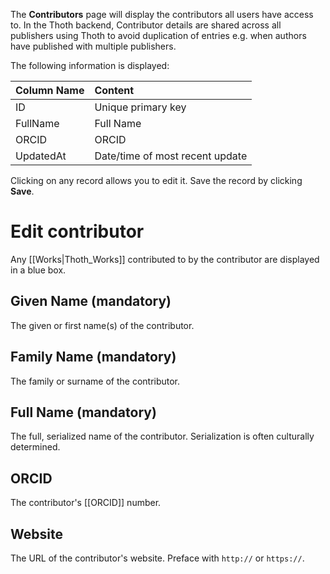 The **Contributors** page will display the contributors all users have access to. In the Thoth backend, Contributor details are shared across all publishers using Thoth to avoid duplication of entries e.g. when authors have published with multiple publishers.

The following information is displayed:

| Column Name  | Content      |
| :---         | :---          | 
| ID           | Unique primary key    | 
| FullName      | Full Name |
| ORCID    | ORCID |
| UpdatedAt    | Date/time of most recent update |

Clicking on any record allows you to edit it. Save the record by clicking **Save**.

# Edit contributor

Any [[Works|Thoth_Works]] contributed to by the contributor are displayed in a blue box.

## Given Name (mandatory)

The given or first name(s) of the contributor.

## Family Name (mandatory)

The family or surname of the contributor.

## Full Name (mandatory)

The full, serialized name of the contributor. Serialization is often culturally determined.

## ORCID

The contributor's [[ORCID]] number.

## Website

The URL of the contributor's website. Preface with `http://` or `https://`.
